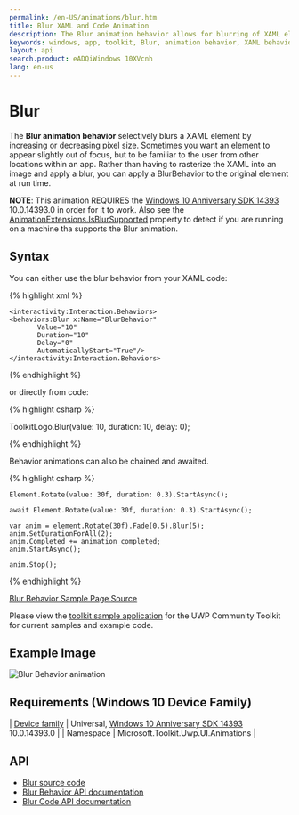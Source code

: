 ```yaml
---
permalink: /en-US/animations/blur.htm
title: Blur XAML and Code Animation 
description: The Blur animation behavior allows for blurring of XAML elements using composition
keywords: windows, app, toolkit, Blur, animation behavior, XAML behavior, image blur, XAML blur, XAML, animation, composition 
layout: api
search.product: eADQiWindows 10XVcnh
lang: en-us
---
```


# Blur

The **Blur animation behavior** selectively blurs a XAML element by increasing or decreasing pixel size.
Sometimes you want an element to appear slightly out of focus, but to be familiar to the user from other locations within an app.  Rather than having to rasterize the XAML into an image and apply a blur, you can apply a BlurBehavior to the original element at run time. 

**NOTE**:  This animation REQUIRES the [Windows 10 Anniversary SDK 14393](https://blogs.windows.com/windowsexperience/2016/07/18/build14393/) 10.0.14393.0 in order for it to work.  Also see the [AnimationExtensions.IsBlurSupported]({{site.baseurl}}/{{page.lang}}/api/Microsoft_Toolkit_Uwp_UI_Animations_AnimationExtensions.htm) property to detect if you are running on a machine tha supports the Blur animation.

## Syntax

You can either use the blur behavior from your XAML code:

{% highlight xml %}

    <interactivity:Interaction.Behaviors>
    <behaviors:Blur x:Name="BlurBehavior" 
           Value="10" 
           Duration="10" 
           Delay="0" 
           AutomaticallyStart="True"/>
    </interactivity:Interaction.Behaviors>

{% endhighlight %}

or directly from code:

{% highlight csharp %}

ToolkitLogo.Blur(value: 10, duration: 10, delay: 0);       

{% endhighlight %}

Behavior animations can also be chained and awaited.

{% highlight csharp %}

    Element.Rotate(value: 30f, duration: 0.3).StartAsync();

    await Element.Rotate(value: 30f, duration: 0.3).StartAsync();

    var anim = element.Rotate(30f).Fade(0.5).Blur(5);
    anim.SetDurationForAll(2);
    anim.Completed += animation_completed;
    anim.StartAsync();

    anim.Stop();

{% endhighlight %}

[Blur Behavior Sample Page Source](https://github.com/Microsoft/UWPCommunityToolkit/tree/master/Microsoft.Toolkit.Uwp.SampleApp/SamplePages/Blur)

Please view the [toolkit sample application](https://github.com/Microsoft/UWPCommunityToolkit/tree/master/Microsoft.Toolkit.Uwp.SampleApp) for the UWP Community Toolkit for current samples and example code.

## Example Image

![Blur Behavior animation]({{site.baseurl}}/resources/images/Animations-Blur.gif "Blur Behavior")

## Requirements (Windows 10 Device Family)

| [Device family](http://go.microsoft.com/fwlink/p/?LinkID=526370) | Universal, [Windows 10 Anniversary SDK 14393](https://blogs.windows.com/windowsexperience/2016/07/18/build14393/) 10.0.14393.0 |
| Namespace | Microsoft.Toolkit.Uwp.UI.Animations |

## API

* [Blur source code](https://github.com/Microsoft/UWPCommunityToolkit/blob/master/Microsoft.Toolkit.Uwp.UI.Animations/Behaviors/Blur.cs)
* [Blur Behavior API documentation]({{site.baseurl}}/{{page.lang}}/api/Microsoft_Toolkit_Uwp_UI_Animations_Behaviors_Blur.htm)
* [Blur Code API documentation]({{site.baseurl}}/{{page.lang}}/api/Microsoft_Toolkit_Uwp_UI_Animations_Composition.htm#blurmicrosofttoolkituwpuianimationsanimationset-animationsetsystemdouble-durationsystemdouble-delaysystemdouble-bluramount.htm)

